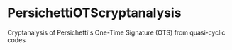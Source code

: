 # PersichettiOTScryptanalysis
Cryptanalysis of Persichetti's One-Time Signature (OTS) from quasi-cyclic codes
